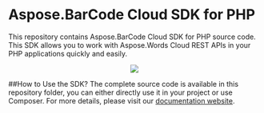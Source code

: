 # Aspose.BarCode Cloud SDK for PHP
This repository contains Aspose.BarCode Cloud SDK for PHP source code. This SDK allows you to work with Aspose.Words Cloud REST APIs in your PHP applications quickly and easily.

<p align="center">
  <a title="Download complete Aspose.Words for Cloud source code" href="https://github.com/asposebarcode/Aspose_BarCode_Cloud/archive/master.zip">
	<img src="https://raw.github.com/AsposeExamples/java-examples-dashboard/master/images/downloadZip-Button-Large.png" />
  </a>
</p>

##How to Use the SDK?
The complete source code is available in this repository folder, you can either directly use it in your project or use Composer. For more details, please visit our [documentation website](http://www.aspose.com/docs/display/barcodecloud/How+to+Setup+Aspose.BarCode+Cloud+SDK+for+PHP).
